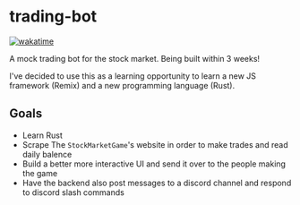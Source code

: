 # trading-bot

[![wakatime](https://wakatime.com/badge/user/c8865976-fc56-4fd1-a3f6-4b69977c3b19/project/08b94af8-5be2-4fec-bced-d651c926a8df.svg)](https://wakatime.com/badge/user/c8865976-fc56-4fd1-a3f6-4b69977c3b19)

A mock trading bot for the stock market. Being built within 3 weeks!

I've decided to use this as a learning opportunity to learn a new JS framework (Remix) and a new programming language (Rust).

## Goals

- Learn Rust
- Scrape The `StockMarketGame`'s website in order to make trades and read daily balence
- Build a better more interactive UI and send it over to the people making the game
- Have the backend also post messages to a discord channel and respond to discord slash commands
